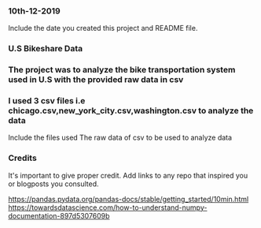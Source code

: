 ### 10th-12-2019
Include the date you created this project and README file.



### U.S Bikeshare Data 


### The project was to analyze the bike transportation system used in U.S with the provided raw data in csv



### I used 3 csv files i.e chicago.csv,new_york_city.csv,washington.csv to analyze the data 
Include the files used
The raw data of csv to be used to analyze data


### Credits
It's important to give proper credit. Add links to any repo that inspired you or blogposts you consulted.

https://pandas.pydata.org/pandas-docs/stable/getting_started/10min.html
https://towardsdatascience.com/how-to-understand-numpy-documentation-897d5307609b